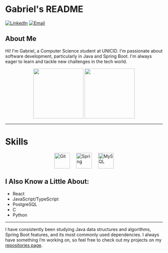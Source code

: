 # Gabriel's README

<a href="https://www.linkedin.com/in/gabriel-lisboa05/" target="blank">![LinkedIn](https://img.shields.io/badge/LinkedIn-Profile-blue)</a>
<a href="mailto:gbr.lisboa@gmail.com">![Email](https://img.shields.io/badge/Email-contact-red)</a>


## About Me
Hi! I'm Gabriel, a Computer Science student at UNICID. I'm passionate about software development, particularly in Java and Spring Boot. I'm always eager to learn and tackle new challenges in the tech world.

<div align="center">
  <img src="https://github-readme-stats.vercel.app/api/top-langs/?username=Ga5000&layout=compact&theme=dark" height="160px"/>
  <img src="https://github-readme-stats.vercel.app/api?username=Ga5000&show_icons=true&theme=radical" height="160px"/>
</div>

---

# Skills
<div style="display: flex; align-items: center; justify-content: center;">
  <img src="https://github.com/user-attachments/assets/11042858-956e-41b3-8e9b-62dc172c7eb1" height="50px" style="margin: 0 10px;" alt="Git"/>
  <img src="https://github.com/user-attachments/assets/d8197435-3d06-4ea0-a136-eb610870a43d" height="50px" style="margin: 0 10px;" alt="Spring"/>
  <img src="https://github.com/user-attachments/assets/e1468fff-4790-4419-934c-f44a1bfd9224" height="50px" style="margin: 0 10px;" alt="MySQL"/>
</div>


## I Also Know a Little About:
- React
- JavaScript/TypeScript
- PostgreSQL
- C
- Python

---

I have consistently been studying Java data structures and algorithms, Spring Boot features, and its most commonly used dependencies. I always have something I’m working on, so feel free to check out my projects on my [repositories page](https://github.com/Ga5000).











